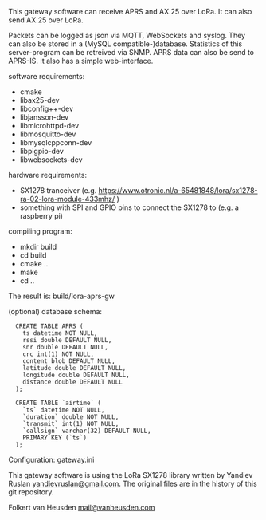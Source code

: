This gateway software can receive APRS and AX.25 over LoRa.
It can also send AX.25 over LoRa.

Packets can be logged as json via MQTT, WebSockets and syslog. They can
also be stored in a (MySQL compatible-)database. Statistics of this
server-program can be retreived via SNMP. APRS data can also be send to
APRS-IS. It also has a simple web-interface.

software requirements:
* cmake
* libax25-dev
* libconfig++-dev
* libjansson-dev
* libmicrohttpd-dev
* libmosquitto-dev
* libmysqlcppconn-dev
* libpigpio-dev
* libwebsockets-dev

hardware requirements:
* SX1278 tranceiver (e.g. https://www.otronic.nl/a-65481848/lora/sx1278-ra-02-lora-module-433mhz/ )
* something with SPI and GPIO pins to connect the SX1278 to (e.g. a raspberry pi)


compiling program:
* mkdir build
* cd build
* cmake ..
* make
* cd ..

The result is: build/lora-aprs-gw


(optional) database schema:

```
  CREATE TABLE APRS (
    ts datetime NOT NULL,
    rssi double DEFAULT NULL,
    snr double DEFAULT NULL,
    crc int(1) NOT NULL,
    content blob DEFAULT NULL,
    latitude double DEFAULT NULL,
    longitude double DEFAULT NULL,
    distance double DEFAULT NULL
  );

  CREATE TABLE `airtime` (
    `ts` datetime NOT NULL,
    `duration` double NOT NULL,
    `transmit` int(1) NOT NULL,
    `callsign` varchar(32) DEFAULT NULL,
    PRIMARY KEY (`ts`)
  );
```

Configuration: gateway.ini 


This gateway software is using the LoRa SX1278 library
written by Yandiev Ruslan <yandievruslan@gmail.com>.
The original files are in the history of this git repository.

Folkert van Heusden <mail@vanheusden.com>
